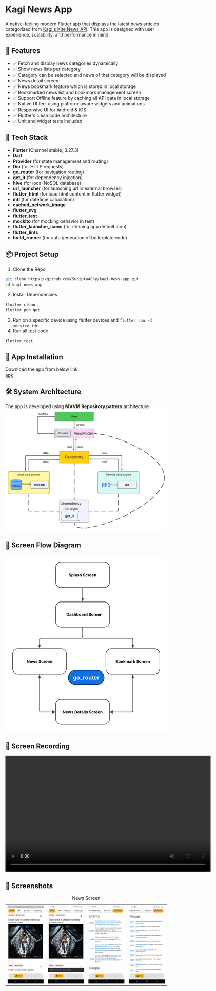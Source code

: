 # Kagi News App

A native-feeling modern Flutter app that displays the latest news articles categorized from [Kagi's Kite News API](https://kite.kagi.com). This app is designed with user experience, scalability, and performance in mind.

## 🚀 Features
- ✅ Fetch and display news categories dynamically
- ✅ Show news lists per category
- ✅ Category can be selected and news of that category will be displayed
- ✅ News detail screen
- ✅ News bookmark feature which is stored in local storage
- ✅ Bookmarked news list and bookmark management screen
- ✅ Support Offline feature by caching all API data in local storage
- ✅ Native UI feel using platform-aware widgets and animations
- ✅ Responsive UI for Android & iOS
- ✅ Flutter's clean code architecture
- ✅ Unit and widget tests included

## 🔧 Tech Stack
- **Flutter** (Channel stable, 3.27.3)
- **Dart**
- **Provider** (for state management and routing)
- **Dio** (for HTTP requests)
- **go_router** (for navigation routing)
- **get_it** (for dependency injection)
- **hive** (for local NoSQL database)
- **url_launcher** (for launching url in external browser)
- **flutter_html** (for load html content in flutter widget)
- **intl** (for datetime calculation)
- **cached_network_image**
- **flutter_svg**
- **flutter_test**
- **mockito** (for mocking behavior in test)
- **flutter_launcher_icons** (for chaning app default icon)
- **flutter_lints**
- **build_runner** (for auto generation of boilerplate code)

## 📦 Project Setup
1. Clone the Repo
```bash
git clone https://github.com/SudiptaAChy/kagi-news-app.git
cd kagi-news-app
```
2. Install Dependencies
```bash
flutter clean
flutter pub get
```
3. Run on a specific device using flutter devices and `flutter run -d <device_id>`
4. Run all test code
```bash
flutter test
```

## 📲 App Installation
Download the app from below link: \
[apk](https://portal.testapp.io/apps/install/mzyOmL5n5QZKy)

## 🛠️ System Architecture
The app is developed using **MVVM Repository pattern** architecture
<img src="./screenshots/system architecture.png" alt="System Architecture"/>

## 🔀 Screen Flow Diagram
<img src="./screenshots/screen flow diagram.png" alt="System Architecture"/>

## 🎥 Screen Recording
<video width="640" height="360" controls>
  <source src="./screenshots/screen_recorder.mp4" type="video/mp4">
  Your browser does not support the video tag.
</video>

## 📸 Screenshots
<table>
<caption>News Screen</caption>
  <tr>
    <td><img src="./screenshots/ss1.jpg" alt="Logo 1" width="200"></td>
    <td><img src="./screenshots/ss2.jpg" alt="Logo 2" width="200"></td>
    <td><img src="./screenshots/ss3.jpg" alt="Logo 3" width="200"></td>
    <td><img src="./screenshots/ss4.jpg" alt="Logo 4" width="200"></td>
  </tr>
</table>
